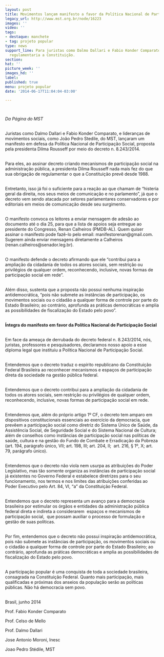 ```yaml
---
layout: post
title: Movimentos lançam manifesto a favor da Política Nacional de Participação
legacy_url: http://www.mst.org.br/node/16223
images: ''
video: ''
tags:
- destaque: manchete
- tag: projeto popular
type: news
support_line: Para juristas como Dalmo Dallari e Fabio Konder Comparato, isso apenas
  regulamentaria a Constituição.
section: 
hat: ''
picture_week: ''
images_hd: ''
label: 
published: true
menu: projeto popular
date: '2014-06-17T11:04:04-03:00'

---
```

<p>&nbsp;</p><p><em>Da Página do MST</em></p><p><br>Juristas como Dalmo Dallari e Fabio Konder Comparato, e lideranças de movimentos sociais, como João Pedro Stedile, do MST, lançaram um manifesto em defesa da Política Nacional de Participação Social, proposta pela presidenta Dilma Rousseff por meio do decreto n. 8.243/2014.</p><p><br>Para eles, ao assinar decreto criando mecanismos de participação social na administração pública, a presidenta Dilma Rousseff nada mais fez do que sua obrigação de regulamentar o que a Constituição prevê desde 1988.</p><p><br>Entretanto, isso já foi o suficiente para a reação ao que chamam de “histeria geral da direita, nos seus meios de comunicação e no parlamento”, já que o decreto vem sendo atacada por setores parlamentares conservadores e por editoriais em meios de comunicação desde seu surgimento.</p><p><br>O manifesto convoca os leitores a enviar mensagem de adesão ao documento até o dia 25, para que a lista de apoios seja entregue ao presidente do Congresso, Renan Calheiros (PMDB-AL). Quem quiser assinar o manifesto pode fazê-lo pelo email: manifestorenan@gmail.com. Sugerem ainda enviar mensagens diretamente a Calheiros (renan.calheiros@senador.leg.br).</p><p><br>O manifesto defende o decreto afirmando que ele “contribui para a ampliação da cidadania de todos os atores sociais, sem restrição ou privilégios de qualquer ordem, reconhecendo, inclusive, novas formas de participação social em rede”.</p><p><br>Além disso, sustenta que a proposta não possui nenhuma inspiração antidemocrática, “pois não submete as instâncias de participação, os movimentos sociais ou o cidadão a qualquer forma de controle por parte do Estado Brasileiro; ao contrário, aprofunda as práticas democráticas e amplia as possibilidades de fiscalização do Estado pelo povo”.<strong><br></strong></p><p><br><strong>Íntegra do manifesto em favor da Política Nacional de Participação Social</strong></p><p><br>Em face da ameaça de derrubada do decreto federal n. 8.243/2014, nós, juristas, professores e pesquisadores, declaramos nosso apoio a esse diploma legal que instituiu a Política Nacional de Participação Social.</p><p><br>Entendemos que o decreto traduz o espírito republicano da Constituição Federal Brasileira ao reconhecer mecanismos e espaços de participação direta da sociedade na gestão pública federal.&nbsp;</p><p><br>Entendemos que o decreto contribui para a ampliação da cidadania de todos os atores sociais, sem restrição ou privilégios de qualquer ordem, reconhecendo, inclusive, novas formas de participação social em rede.</p><p><br>Entendemos que, além do próprio artigo 1º CF, o decreto tem amparo em dispositivos constitucionais essenciais ao exercício da democracia, que prevêem a participação social como diretriz do Sistema Único de Saúde, da Assistência Social, de Seguridade Social e do Sistema Nacional de Cultura; além de conselhos como instâncias de participação social nas políticas de saúde, cultura e na gestão do Fundo de Combate e Erradicação da Pobreza (art. 194, parágrafo único, VII; art. 198, III; art. 204, II; &nbsp;art. 216, § 1º, X; art. 79, parágrafo único).</p><p><br>Entendemos que o decreto não viola nem usurpa as atribuições do Poder Legislativo, mas tão somente organiza as instâncias de participação social já existentes no Governo Federal e estabelece diretrizes para o seu funcionamento, nos termos e nos limites das atribuições conferidas ao Poder Executivo pelo Art. 84, VI, “a” da Constituição Federal.&nbsp;</p><p><br>Entendemos que o decreto representa um avanço para a democracia brasileira por estimular os órgãos e entidades da administração pública federal direta e indireta a considerarem &nbsp;espaços e mecanismos de participação social, &nbsp;que possam auxiliar o processo de formulação e gestão de suas políticas.&nbsp;</p><p><br>Por fim, entendemos que o decreto não possui inspiração antidemocrática, pois não submete as instâncias de participação, os movimentos sociais ou o cidadão a qualquer forma de controle por parte do Estado Brasileiro; ao contrário, aprofunda as práticas democráticas e amplia as possibilidades de fiscalização do Estado pelo povo.&nbsp;</p><p><br>A participação popular é uma conquista de toda a sociedade brasileira, consagrada na Constituição Federal. Quanto mais participação, mais qualificadas e próximas dos anseios da população serão as políticas públicas. Não há democracia sem povo.</p><p><br>Brasil, junho 2014</p><p>Prof. Fabio Konder Comparato</p><p>Prof. Celso de Mello</p><p>Prof. Dalmo Dallari</p><p>Jose Antonio Moroni, Inesc</p><p>Joao Pedro Stédile, MST</p><p>&nbsp;</p><p>&nbsp;</p>
